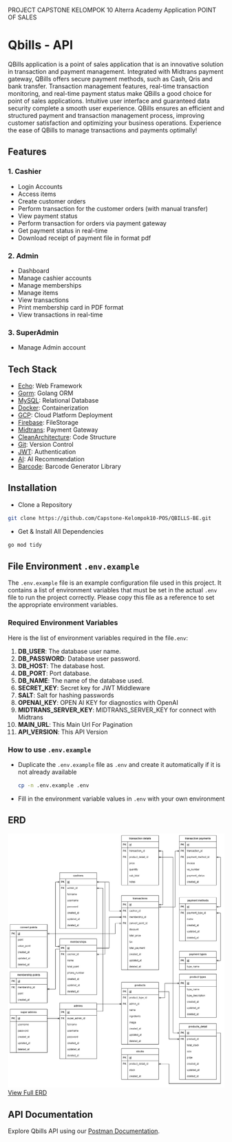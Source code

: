 PROJECT CAPSTONE KELOMPOK 10
Alterra Academy
Application POINT OF SALES

# Qbills - API

QBills application is a point of sales application that is an innovative solution in transaction and payment management. Integrated with Midtrans payment gateway, QBills offers secure payment methods, such as Cash, Qris and bank transfer. Transaction management features, real-time transaction monitoring, and real-time payment status make QBills a good choice for point of sales applications. Intuitive user interface and guaranteed data security complete a smooth user experience. QBills ensures an efficient and structured payment and transaction management process, improving customer satisfaction and optimizing your business operations. Experience the ease of QBills to manage transactions and payments optimally!

## Features

### 1. Cashier

- Login Accounts
- Access items
- Create customer orders
- Perform transaction for the customer orders (with manual transfer)
- View payment status
- Perform transaction for orders via payment gateway
- Get payment status in real-time
- Download receipt of payment file in format pdf

### 2. Admin

- Dashboard
- Manage cashier accounts
- Manage memberships
- Manage items
- View transactions
- Print membership card in PDF format
- View transactions in real-time

### 3. SuperAdmin

- Manage Admin account

## Tech Stack

- [Echo](https://echo.labstack.com/): Web Framework
- [Gorm](https://gorm.io/): Golang ORM
- [MySQL](https://www.mysql.com/): Relational Database
- [Docker](https://www.docker.com/): Containerization
- [GCP](https://cloud.google.com//): Cloud Platform Deployment
- [Firebase](https://firebase.google.com/): FileStorage
- [Midtrans](https://midtrans.com/): Payment Gateway
- [CleanArchitecture](https://github.com/Aszaychik/go-simple-clean-rest-api.git): Code Structure
- [Git](https://git-scm.com/): Version Control
- [JWT](https://jwt.io/): Authentication
- [AI](https://platform.openai.com/playground): AI Recommendation
- [Barcode](https://pkg.go.dev/github.com/boombuler/barcode): Barcode Generator Library

## Installation

- Clone a Repository

```bash
git clone https://github.com/Capstone-Kelompok10-POS/QBILLS-BE.git
```

- Get & Install All Dependencies

```bash
go mod tidy
```

## File Environment `.env.example`

The `.env.example` file is an example configuration file used in this project. It contains a list of environment variables that must be set in the actual `.env` file to run the project correctly. Please copy this file as a reference to set the appropriate environment variables.

### Required Environment Variables

Here is the list of environment variables required in the file`.env`:

1. **DB_USER**: The database user name.
2. **DB_PASSWORD**: Database user password.
3. **DB_HOST**: The database host.
4. **DB_PORT**: Port database.
5. **DB_NAME**: The name of the database used.
6. **SECRET_KEY**: Secret key for JWT Middleware
7. **SALT**: Salt for hashing passwords
8. **OPENAI_KEY**: OPEN AI KEY for diagnostics with OpenAI
9. **MIDTRANS_SERVER_KEY**: MIDTRANS_SERVER_KEY for connect with Midtrans
10. **MAIN_URL**: This Main Url For Pagination
11. **API_VERSION**: This API Version

### How to use `.env.example`

- Duplicate the `.env.example` file as `.env` and create it automatically if it is not already available

  ```bash
  cp -n .env.example .env
  ```

- Fill in the environment variable values in `.env` with your own environment

## ERD

![ERD](./docs/ERD-Qbills.png)
[View Full ERD](https://drive.google.com/file/d/1egsk7TcPV5pxvX0Yx-vPoiYNioB2mYDH/view?usp=sharing)

## API Documentation

Explore Qbills API using our [Postman Documentation](https://www.postman.com/qbills/workspace/qbills-api-v1/collection/24198072-2a018155-b2a7-4814-a6ac-5c9cdcd71cf4?action=share&creator=24198072&active-environment=24198072-76650fdc-2796-4ed9-a489-0ea45cfbe5ca).
